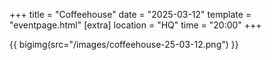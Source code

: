 +++
title = "Coffeehouse"
date = "2025-03-12"
template = "eventpage.html"
[extra]
location = "HQ"
time = "20:00"
+++

{{ bigimg(src="/images/coffeehouse-25-03-12.png") }}

